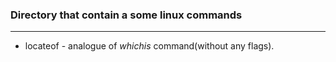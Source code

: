 ### Directory that contain a some linux commands
___
+ locateof - analogue of *whichis* command(without any flags).